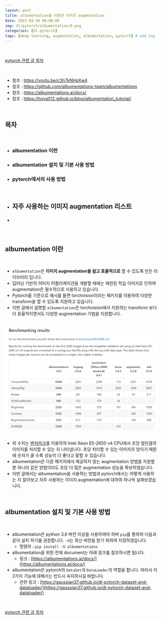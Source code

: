 ```yaml
---
layout: post
title: albumentation을 이용한 이미지 augmentation
date: 2021-04-30 00:00:00
img: dl/pytorch/albumentation/0.png
categories: [dl-pytorch]
tags: [deep learning, augmentation, albumentation, pytorch] # add tag
---
```


<br>

[pytorch 관련 글 목차](https://gaussian37.github.io/dl-pytorch-table/)

<br>

- 참조 : https://youtu.be/c3h7kNHpXw4
- 참조 : https://github.com/albumentations-team/albumentations
- 참조 : https://albumentations.ai/docs/
- 참조 : https://hoya012.github.io/blog/albumentation_tutorial/

<br>

## **목차**

<br>

- ### albumentation 이란
- ### albumentation 설치 및 기본 사용 방법
- ### pytorch에서의 사용 방법

<br>

- ## **자주 사용하는 이미지 augmentation 리스트**
- ### 

<br>

## **albumentation 이란**

<br>

- `albumentation`은 **이미지 augmentation을 쉽고 효율적으로** 할 수 있도록 만든 라이브러리 입니다.
- 딥러닝 기반의 이미지 어플리케이션을 개발할 때에는 제한된 학습 이미지로 인하여 augmentation은 필수적으로 사용하고 있습니다.
- Pytorch를 기준으로 예시를 들면 torchvision이라는 패키지를 이용하여 다양한 transform을 할 수 있도록 지원하고 있습니다.
- 이번 글에서 설명할 `albumentation`은 torchvision에서 지원하는 transform 보다 더 효율적이면서도 다양한 augmentation 기법을 지원합니다.

<br>
<center><img src="../assets/img/dl/pytorch/albumentation/1.png" alt="Drawing" style="width: 800px;"/></center>
<br>

- 위 수치는 [벤치마크](https://github.com/albumentations-team/albumentations/blob/master/benchmark/README.md)를 이용하여  Intel Xeon E5-2650 v4 CPU에서 초당 얼만큼의 이미지를 처리할 수 있는 지 나타냅니다. 초당 처리할 수 있는 이미지의 양이기 때문에 숫자가 클 수록 성능이 더 좋다고 말할 수 있습니다.
- albumentation은 다른 패키지에서 제공하지 않는 augmentation 방법을 지원할 뿐 아니라 같은 방법이라도 초당 더 많은 augmentation 성능을 확보하였습니다.
- 이번 글에서는 albumentation을 사용하는 방법과 pytorch에서는 어떻게 사용하는 지 알아보고 자주 사용하는 이미지 augmentation에 대하여 하나씩 살펴보겠습니다.

<br>

## **albumentation 설치 및 기본 사용 방법**

<br>

- albumentation은 python 3.6 버전 이상을 사용하여야 하며 `pip`를 통하여 다음과 같이 설치 하기를 권장합니다. `-U`는 최신 버전을 받기 위하여 지정하였습니다.
    - 명령어 : `pip install -U albumentations`
- albumentation을 위한 전체 document는 아래 링크를 참조하시면 됩니다.
    - 링크 : [https://albumentations.ai/docs/](https://albumentations.ai/docs/)
- albumentation은 pytorch의 `DataSet`과 `DataLoader`의 역할을 합니다. 따라서 이 2가지 기능에 대해서는 반드시 숙지하시길 바랍니다.
    - 관련 링크 : [https://gaussian37.github.io/dl-pytorch-dataset-and-dataloader/](https://gaussian37.github.io/dl-pytorch-dataset-and-dataloader/)







<br>

[pytorch 관련 글 목차](https://gaussian37.github.io/dl-pytorch-table/)

<br>
